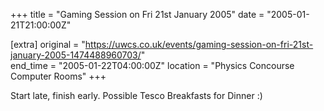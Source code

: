 +++
title = "Gaming Session on Fri 21st January 2005"
date = "2005-01-21T21:00:00Z"

[extra]
original = "https://uwcs.co.uk/events/gaming-session-on-fri-21st-january-2005-1474488960703/"    
end_time = "2005-01-22T04:00:00Z"
location = "Physics Concourse Computer Rooms"
+++

Start late, finish early. Possible Tesco Breakfasts for Dinner :)

